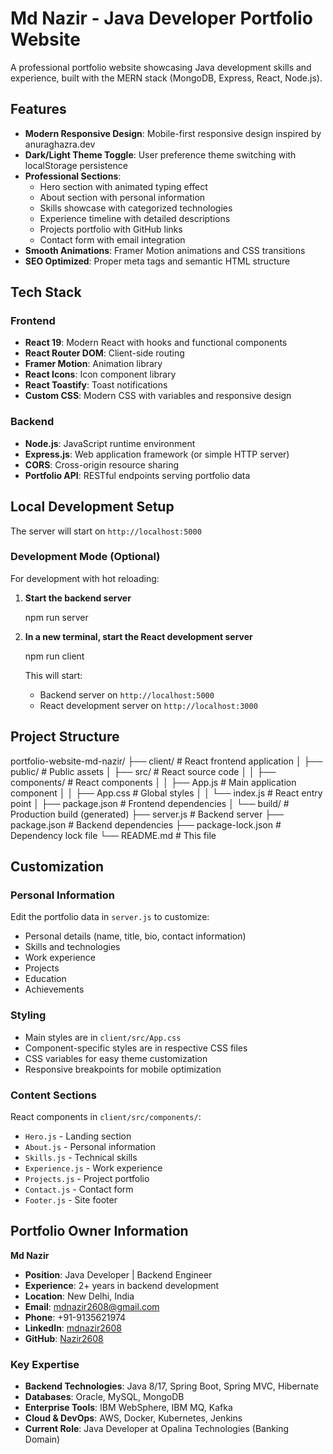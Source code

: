 # Md Nazir - Java Developer Portfolio Website

A professional portfolio website showcasing Java development skills and experience, built with the MERN stack (MongoDB, Express, React, Node.js).

## Features

- **Modern Responsive Design**: Mobile-first responsive design inspired by anuraghazra.dev
- **Dark/Light Theme Toggle**: User preference theme switching with localStorage persistence
- **Professional Sections**: 
  - Hero section with animated typing effect
  - About section with personal information
  - Skills showcase with categorized technologies
  - Experience timeline with detailed descriptions
  - Projects portfolio with GitHub links
  - Contact form with email integration
- **Smooth Animations**: Framer Motion animations and CSS transitions
- **SEO Optimized**: Proper meta tags and semantic HTML structure

## Tech Stack

### Frontend
- **React 19**: Modern React with hooks and functional components
- **React Router DOM**: Client-side routing
- **Framer Motion**: Animation library
- **React Icons**: Icon component library
- **React Toastify**: Toast notifications
- **Custom CSS**: Modern CSS with variables and responsive design

### Backend
- **Node.js**: JavaScript runtime environment
- **Express.js**: Web application framework (or simple HTTP server)
- **CORS**: Cross-origin resource sharing
- **Portfolio API**: RESTful endpoints serving portfolio data

## Local Development Setup

   The server will start on `http://localhost:5000`

### Development Mode (Optional)

For development with hot reloading:

1. **Start the backend server**

   npm run server

2. **In a new terminal, start the React development server**

   npm run client

   This will start:
   - Backend server on `http://localhost:5000`
   - React development server on `http://localhost:3000`

## Project Structure

portfolio-website-md-nazir/
├── client/                 # React frontend application
│   ├── public/            # Public assets
│   ├── src/               # React source code
│   │   ├── components/    # React components
│   │   ├── App.js         # Main application component
│   │   ├── App.css        # Global styles
│   │   └── index.js       # React entry point
│   ├── package.json       # Frontend dependencies
│   └── build/             # Production build (generated)
├── server.js              # Backend server
├── package.json           # Backend dependencies
├── package-lock.json      # Dependency lock file
└── README.md              # This file

## Customization

### Personal Information
Edit the portfolio data in `server.js` to customize:
- Personal details (name, title, bio, contact information)
- Skills and technologies
- Work experience
- Projects
- Education
- Achievements

### Styling
- Main styles are in `client/src/App.css`
- Component-specific styles are in respective CSS files
- CSS variables for easy theme customization
- Responsive breakpoints for mobile optimization

### Content Sections
React components in `client/src/components/`:
- `Hero.js` - Landing section
- `About.js` - Personal information
- `Skills.js` - Technical skills
- `Experience.js` - Work experience
- `Projects.js` - Project portfolio
- `Contact.js` - Contact form
- `Footer.js` - Site footer

## Portfolio Owner Information

**Md Nazir**
- **Position**: Java Developer | Backend Engineer  
- **Experience**: 2+ years in backend development
- **Location**: New Delhi, India
- **Email**: mdnazir2608@gmail.com
- **Phone**: +91-9135621974
- **LinkedIn**: [mdnazir2608](https://linkedin.com/in/mdnazir2608)
- **GitHub**: [Nazir2608](https://github.com/Nazir2608)

### Key Expertise
- **Backend Technologies**: Java 8/17, Spring Boot, Spring MVC, Hibernate
- **Databases**: Oracle, MySQL, MongoDB
- **Enterprise Tools**: IBM WebSphere, IBM MQ, Kafka
- **Cloud & DevOps**: AWS, Docker, Kubernetes, Jenkins
- **Current Role**: Java Developer at Opalina Technologies (Banking Domain)